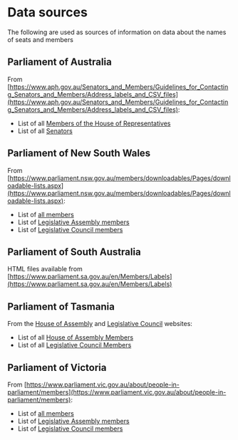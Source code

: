 # Data sources

The following are used as sources of information on data about the names of seats and members

## Parliament of Australia
From [https://www.aph.gov.au/Senators_and_Members/Guidelines_for_Contacting_Senators_and_Members/Address_labels_and_CSV_files](https://www.aph.gov.au/Senators_and_Members/Guidelines_for_Contacting_Senators_and_Members/Address_labels_and_CSV_files):

- List of all [Members of the House of Representatives](https://www.aph.gov.au/-/media/03_Senators_and_Members/Address_Labels_and_CSV_files/FamilynameRepsCSV.csv)
- List of all [Senators](https://www.aph.gov.au/-/media/03_Senators_and_Members/Address_Labels_and_CSV_files/Senators/allsenel.csv)

## Parliament of New South Wales

From [https://www.parliament.nsw.gov.au/members/downloadables/Pages/downloadable-lists.aspx](https://www.parliament.nsw.gov.au/members/downloadables/Pages/downloadable-lists.aspx):

- List of [all members](https://www.parliament.nsw.gov.au/_layouts/15/NSWParliament/memberlistservice.aspx?members=Both&format=Excel)
- List of [Legislative Assembly members](https://www.parliament.nsw.gov.au/_layouts/15/NSWParliament/memberlistservice.aspx?members=LA&format=Excel)
- List of [Legislative Council members](https://www.parliament.nsw.gov.au/_layouts/15/NSWParliament/memberlistservice.aspx?members=LC&format=Excel)

## Parliament of South Australia

HTML files available from [https://www.parliament.sa.gov.au/en/Members/Labels](https://www.parliament.sa.gov.au/en/Members/Labels)

## Parliament of Tasmania

From the [House of Assembly](https://www.parliament.tas.gov.au/HA/MainHA.html) and [Legislative Council](https://www.parliament.tas.gov.au/LC/MainLC.html) websites:

- List of all [House of Assembly Members](https://www.parliament.tas.gov.au/Members/HAMembers.xlsx)
- List of all [Legislative Council Members](https://www.parliament.tas.gov.au/members/lcMembers.xlsx)
 
## Parliament of Victoria
From [https://www.parliament.vic.gov.au/about/people-in-parliament/members](https://www.parliament.vic.gov.au/about/people-in-parliament/members):

- List of [all members](https://www.parliament.vic.gov.au/images/members/members.csv)
- List of [Legislative Assembly members](https://www.parliament.vic.gov.au/images/members/assemblymembers.csv)
- List of [Legislative Council members](https://www.parliament.vic.gov.au/images/members/councilmembers.csv)